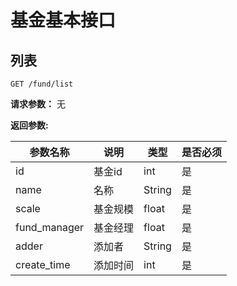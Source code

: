 # 基金基本接口


## 列表

    GET /fund/list
    
**请求参数：**
无


**返回参数:**

|参数名称|说明|类型|是否必须|
|---|---|---|---|
|id|基金id|int|是|
|name|名称|String|是|
|scale|基金规模|float|是|
|fund_manager|基金经理|float|是|
|adder|添加者|String|是|
|create_time|添加时间|int|是|